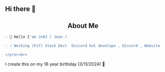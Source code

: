 ## Hi there 👋

<h2 align="center">About Me</h2>

```bash
- 👋 Hello I'am Jn03 ( Jean )

- ⚡ Working (Full Stack Dev)  Discord bot develope , Discord , Website develope , Tiktok & Instagram effect develope , other

</pre><br>
```
I create this on my 16 year birthday (3/11/2024) 🎂
